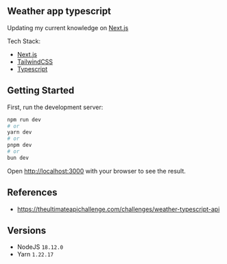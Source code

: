 ## Weather app typescript
Updating my current knowledge on [Next.js](https://nextjs.org/)

Tech Stack:
- [Next.js](https://nextjs.org/)
- [TailwindCSS](https://tailwindcss.com/)
- [Typescript](https://www.typescriptlang.org/)

## Getting Started

First, run the development server:

```bash
npm run dev
# or
yarn dev
# or
pnpm dev
# or
bun dev
```

Open [http://localhost:3000](http://localhost:3000) with your browser to see the result.


## References
- https://theultimateapichallenge.com/challenges/weather-typescript-api

## Versions
- NodeJS `18.12.0`
- Yarn `1.22.17`